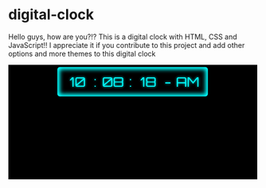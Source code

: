 # digital-clock
Hello guys, how are you?!?
This is a digital clock with HTML, CSS and JavaScript!!
I appreciate it if you contribute to this project and add other options and more themes to this digital clock

<img src="screenshot.png" alt="Project screenshot">
